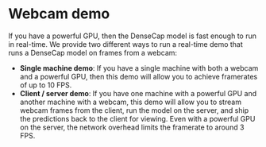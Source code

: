 # Webcam demo

If you have a powerful GPU, then the DenseCap model is fast enough to run in real-time. We provide two different ways to run a real-time
demo that runs a DenseCap model on frames from a webcam:

- **Single machine demo**: If you have a single machine with both a webcam and a powerful GPU, then this demo will allow you to
achieve framerates of up to 10 FPS.
- **Client / server demo**: If you have one machine with a powerful GPU and another machine with a webcam, this demo will allow
you to stream webcam frames from the client, run the model on the server, and ship the predictions back to the client for viewing.
Even with a powerful GPU on the server, the network overhead limits the framerate to around 3 FPS.
